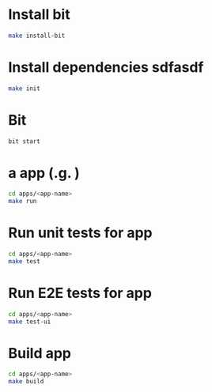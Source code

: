 # Install bit

```bash
make install-bit
```

# Install dependencies sdfasdf

```bash
make init
```

#  Bit

```bash
bit start
```

#  a  app (.g. )

```bash
cd apps/<app-name>
make run
```

# Run unit tests for app
```bash
cd apps/<app-name>
make test
```

# Run E2E tests for app
```bash
cd apps/<app-name>
make test-ui
```

# Build app
```bash
cd apps/<app-name>
make build
```
